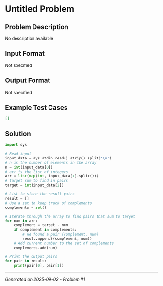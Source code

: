 # Untitled Problem

## Problem Description
No description available

## Input Format
Not specified

## Output Format
Not specified

## Example Test Cases
```json
[]
```

## Solution
```python
import sys

# Read input
input_data = sys.stdin.read().strip().split('\n')
# n is the number of elements in the array
n = int(input_data[0])
# arr is the list of integers
arr = list(map(int, input_data[1].split()))
# target sum to find in pairs
target = int(input_data[2])

# List to store the result pairs
result = []
# Use a set to keep track of complements
complements = set()

# Iterate through the array to find pairs that sum to target
for num in arr:
    complement = target - num
    if complement in complements:
        # We found a pair (complement, num)
        result.append((complement, num))
    # Add current number to the set of complements
    complements.add(num)

# Print the output pairs
for pair in result:
    print(pair[0], pair[1])
```

---
*Generated on 2025-09-02 - Problem #1*